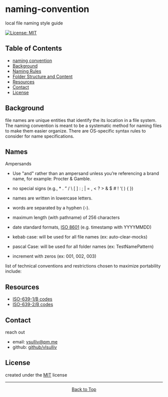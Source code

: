 # naming-convention

local file naming style guide

[![License: MIT](https://img.shields.io/badge/License-MIT-yellow.svg)](https://opensource.org/licenses/MIT)

## Table of Contents

- [naming convention](#naming-convention)
- [Background](#background)
- [Naming Rules](#Naming-Rules)
- [Folder Structure and Content](#Folder-Structure-and-Content)
- [Resources](#resources)
- [Contact](#contact)
- [License](#license)

## Background

file names are unique entities that identify the its location in a file system. The naming convention is meant to be a systematic method for naming files to make them easier organize. There are OS-specific syntax rules to consider for name specifications.

## Names

Ampersands
- Use "and" rather than an ampersand unless you’re referencing a brand name, for example: Procter & Gamble.

- no special signs (e.g., * . ” / \ [ ] : ; | = , < ? > & $ # ! ‘( ) { })
- names are written in lowercase letters.
- words are separated by a hyphen (-).
- maximum length (with pathname) of 256 characters
- date standard formats, [ISO 8601](https://en.wikipedia.org/wiki/ISO_8601) (e.g. timestamp with YYYYMMDD)
- kebab case: will be used for all file names (ex: auto-clear-mocks)
- pascal Case: will be used for all folder names (ex: TestNamePattern)
- increment with zeros (ex: 001,  002,  003)

list of technical conventions and restrictions chosen to maximize portability include:

## Resources

- [ISO-639-1/B codes](https://en.wikipedia.org/wiki/List_of_ISO_639-1_codes)
- [ISO-639-2/B codes](https://en.wikipedia.org/wiki/List_of_ISO_639-2_codes)

## Contact

reach out

- email: [vsulliv@pm.me](mailto:vsulliv@pm.me)
- github: [github/vlsulliv](https://www.github.com/vlsulliv)

## License

created under the [MIT](/LICENSE) license

---

<div style="text-align: center;">

[Back to Top](#naming-convention)

</div>
